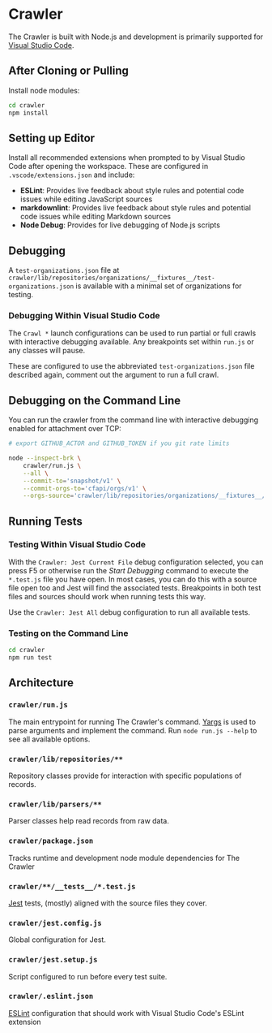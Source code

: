 # Crawler

The Crawler is built with Node.js and development is primarily supported for [Visual Studio Code](https://code.visualstudio.com/).

## After Cloning or Pulling

Install node modules:

```bash
cd crawler
npm install
```

## Setting up Editor

Install all recommended extensions when prompted to by Visual Studio Code after opening the workspace. These are configured in `.vscode/extensions.json` and include:

- **ESLint**: Provides live feedback about style rules and potential code issues while editing JavaScript sources
- **markdownlint**: Provides live feedback about style rules and potential code issues while editing Markdown sources
- **Node Debug**: Provides for live debugging of Node.js scripts

## Debugging

A `test-organizations.json` file at `crawler/lib/repositories/organizations/__fixtures__/test-organizations.json` is available with a minimal set of organizations for testing.

### Debugging Within Visual Studio Code

The `Crawl *` launch configurations can be used to run partial or full crawls with interactive debugging available. Any breakpoints set within `run.js` or any classes will pause.

These are configured to use the abbreviated `test-organizations.json` file described again, comment out the argument to run a full crawl.

## Debugging on the Command Line

You can run the crawler from the command line with interactive debugging enabled for attachment over TCP:

```bash
# export GITHUB_ACTOR and GITHUB_TOKEN if you git rate limits

node --inspect-brk \
    crawler/run.js \
    --all \
    --commit-to='snapshot/v1' \
    --commit-orgs-to='cfapi/orgs/v1' \
    --orgs-source='crawler/lib/repositories/organizations/__fixtures__/test-organizations.json'
```

## Running Tests

### Testing Within Visual Studio Code

With the `Crawler: Jest Current File` debug configuration selected, you can press F5 or otherwise run the *Start Debugging* command to execute the `*.test.js` file you have open. In most cases, you can do this with a source file open too and Jest will find the associated tests. Breakpoints in both test files and sources should work when running tests this way.

Use the `Crawler: Jest All` debug configuration to run all available tests.

### Testing on the Command Line

```bash
cd crawler
npm run test
```

## Architecture

### `crawler/run.js`

The main entrypoint for running The Crawler's command. [Yargs](http://yargs.js.org/) is used to parse arguments and implement the command. Run `node run.js --help` to see all available options.

### `crawler/lib/repositories/**`

Repository classes provide for interaction with specific populations of records.

### `crawler/lib/parsers/**`

Parser classes help read records from raw data.

### `crawler/package.json`

Tracks runtime and development node module dependencies for The Crawler

### `crawler/**/__tests__/*.test.js`

[Jest](https://jestjs.io/) tests, (mostly) aligned with the source files they cover.

### `crawler/jest.config.js`

Global configuration for Jest.

### `crawler/jest.setup.js`

Script configured to run before every test suite.

### `crawler/.eslint.json`

[ESLint](https://eslint.org/) configuration that should work with Visual Studio Code's ESLint extension
